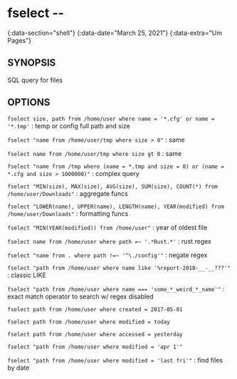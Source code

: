 # fselect --
{:data-section="shell"}
{:data-date="March 25, 2021"}
{:data-extra="Um Pages"}

## SYNOPSIS
SQL query for files

## OPTIONS

`fselect size, path from /home/user where name = '*.cfg' or name = '*.tmp'`
: temp or config full path and size

`fselect "name from /home/user/tmp where size > 0"`
: same

`fselect name from /home/user/tmp where size gt 0`
: same

`fselect "name from /tmp where (name = *.tmp and size = 0) or (name = *.cfg and size > 1000000)"`
: complex query

`fselect "MIN(size), MAX(size), AVG(size), SUM(size), COUNT(*) from /home/user/Downloads"`
: aggregate funcs

`fselect "LOWER(name), UPPER(name), LENGTH(name), YEAR(modified) from /home/user/Downloads"`
: formatting funcs

`fselect "MIN(YEAR(modified)) from /home/user"`
: year of oldest file

`fselect name from /home/user where path =~ '.*Rust.*'`
: rust regex

`fselect "name from . where path !=~ '^\./config'"`
: negate regex

`fselect "path from /home/user where name like '%report-2018-__-__???'"`
: classic LIKE

`fselect "path from /home/user where name === 'some_*_weird_*_name'"`
: exact match operator to search w/ regex disabled

`fselect path from /home/user where created = 2017-05-01`

`fselect path from /home/user where modified = today`

`fselect path from /home/user where accessed = yesterday`

`fselect "path from /home/user where modified = 'apr 1'"`

`fselect "path from /home/user where modified = 'last fri'"`
: find files by date
